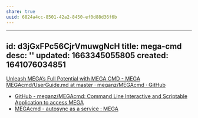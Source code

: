 ```yaml
---
share: true
uuid: 6824a4cc-8501-42a2-8450-ef0d88d36f6b
---
```

---
id: d3jGxFPc56CjrVmuwgNcH
title: mega-cmd
desc: ''
updated: 1663345055805
created: 1641076034851
---

[Unleash MEGA’s Full Potential with MEGA CMD - MEGA](https://mega.io/cmd)
[MEGAcmd/UserGuide.md at master · meganz/MEGAcmd · GitHub](https://github.com/meganz/MEGAcmd/blob/master/UserGuide.md)


* [GitHub - meganz/MEGAcmd: Command Line Interactive and Scriptable Application to access MEGA](https://github.com/meganz/MEGAcmd)
* [MEGAcmd - autosync as a service : MEGA](https://old.reddit.com/r/MEGA/comments/g3z147/megacmd_autosync_as_a_service/)